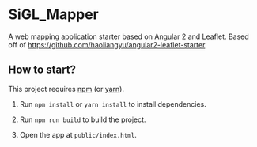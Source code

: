 SiGL_Mapper
========================


A web mapping application starter based on Angular 2 and Leaflet. Based off of https://github.com/haoliangyu/angular2-leaflet-starter


How to start?
--------------

This project requires [npm](https://www.npmjs.com/) (or [yarn](https://yarnpkg.com/)).

1.	Run `npm install` or `yarn install` to install dependencies.

2.	Run `npm run build` to build the project.

3.  Open the app at `public/index.html`.
